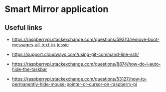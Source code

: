 # Smart Mirror application

## Useful links

- https://raspberrypi.stackexchange.com/questions/59310/remove-boot-messages-all-text-in-jessie

- https://support.cloudways.com/using-git-command-line-ssh/

- https://raspberrypi.stackexchange.com/questions/8874/how-do-i-auto-hide-the-taskbar

- https://raspberrypi.stackexchange.com/questions/53127/how-to-permanently-hide-mouse-pointer-or-cursor-on-raspberry-pi